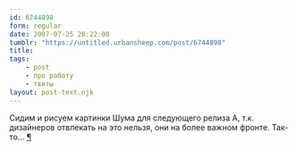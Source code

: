 ```yaml
---
id: 6744898
form: regular
date: 2007-07-25 20:22:00
tumblr: "https://untitled.urbansheep.com/post/6744898"
title:
tags:
    - post
    - про работу
    - твиты
layout: post-text.njk
---
```


<p>Сидим и рисуем картинки Шума для следующего релиза А, т.к. дизайнеров отвлекать на это нельзя, они на более важном фронте. Так-то&hellip; <a href="http://twitter.com/urbansheep/statuses/168064472">¶</a></p>

